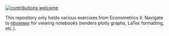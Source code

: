[![contributions welcome](https://img.shields.io/badge/contributions-welcome-brightgreen.svg?style=flat)](https://github.com/AJKappes/512_MetricsII/issues)

This repository only holds various exercises from Econometrics II. Navigate to [nbviewer](https://nbviewer.jupyter.org/github/AJKappes/512_MetricsII/tree/master/) for viewing notebooks (renders plotly graphs, LaTex formatting, etc.).
